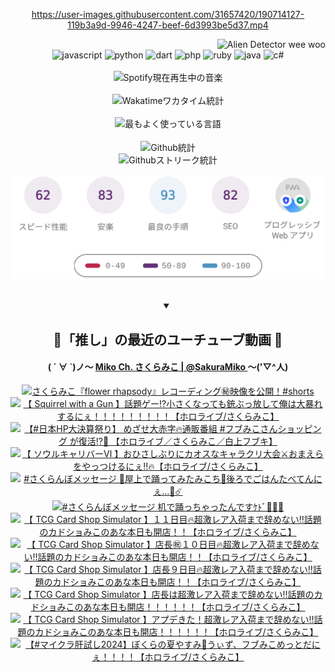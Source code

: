 <!-- START: HERO IMAGE GIF ////////// ////////// ////////// -->
<!-- <img src="@/../assets/img/gaming/ghost-of-tsushima.gif" width="100%"  alt="nellyXinwei's Hero Gif Image"/> -->
<!-- END: HERO IMAGE GIF ////////// ////////// ////////// -->

<div align="center" >  
  
<!-- START:ワンピース 第1015話「ルフィはRED ROCを使う」 -->
<https://user-images.githubusercontent.com/31657420/190714127-119b3a9d-9946-4247-beef-6d3993be5d37.mp4>
<!-- END:ワンピース 第1015話「ルフィはRED ROCを使う」 -->

<!-- START:VISITOR COUNTER -->
<div width="100%" align="right">
<img src="https://komarev.com/ghpvc/?username=nellyXinwei&label=🛸&color=grey&style=for-the-badge&labelcolor=ffffff" alt="Alien Detector wee woo"/>
</div>
<!-- END:VISITOR COUNTER -->

<!-- START: PROGRAMMING LANGUAGES -->
<!-- 色彩 Color Scheme:
#961E3A, #8A0D42, #5A0640, #4F265E, #2B355A, #3E759B, #CC4246,
#BB2649, #AD1052, #700750, #633075, #364270, #4E92C2, #FF5357
Sauce: https://www.webcreatorbox.com/inspiration/pantone-2023
-->

<img src="https://img.shields.io/badge/javascript%20-%23BB2649.svg?&style=for-the-badge&logo=javascript&logoColor=white&labelColor=961E3A" alt="javascript"/>
<img src="https://img.shields.io/badge/python%20-%23AD1052.svg?&style=for-the-badge&logo=python&logoColor=white&labelColor=8A0D42" alt="python" />
<img src="https://img.shields.io/badge/dart%20-%23700750.svg?&style=for-the-badge&logo=dart&logoColor=white&labelColor=5A0640" alt="dart"/>
<img src="https://img.shields.io/badge/php%20-%23633075.svg?&style=for-the-badge&logo=php&logoColor=white&labelColor=4F265E" alt="php"/>
<img src="https://img.shields.io/badge/ruby%20-%23364270.svg?&style=for-the-badge&logo=ruby&logoColor=white&labelColor=2B355A" alt="ruby"/>
<img src="https://img.shields.io/badge/java%20-%234E92C2.svg?&style=for-the-badge&logo=openjdk&logoColor=white&labelColor=3E759B" alt="java"/>
<img src="https://img.shields.io/badge/c%23-%23FF5357.svg?style=for-the-badge&logo=c-sharp&logoColor=white&labelColor=CC4246" alt="c#"/>  
<!-- END: PROGRAMMING LANGUAGES -->

<br>
<br>

<!-- START: MUSIC STATUS -->
  <!-- <a href="https://newojima-gsrs-20220114.vercel.app/api/now-playing?open">
    <img src="https://newojima-gsrs-20220114.vercel.app/api/now-playing" alt="Spotify現在再生中の音楽">
  </a> -->
  <img src="https://newojima-grss-20230114.vercel.app/api/spotify?border_color=transparent" alt="Spotify現在再生中の音楽" width="280px">
<!-- END: MUSIC STATUS -->

<br>
<br>

<!-- START: GITHUB STATUS -->
<!-- 色彩 Color Scheme:  #BB2649, #AD1052, #700750, #633075 -->
<img align="center" src="https://newojima-grs-20230109.vercel.app/api/wakatime?username=newojima&layout=compact&langs_count=10&locale=ja&hide_title=false&title_color=fff&hide_border=true&text_color=fff&bg_color=BB2649,BB2649,633075,633075&hide=other,css,html,bash,xml,git%20config,makefile,properties,yaml,markdown,text,json,jsx" alt="Wakatimeワカタイム統計" width="500px"/>

<br>
<br>

<!-- 色彩 Color Scheme:  #633075, #364270, #4E92C2 -->
  <img align="center" src="https://newojima-grs-20230109.vercel.app/api/top-langs?username=newojima&layout=compact&text_color=fff&icon_color=fff&hide_border=true&&locale=ja&hide_title=false&title_color=fff&include_all_commits=true&card_width=445&langs_count=11&hide=c%23,powershell,shaderlab,hlsl,makefile,jupyter%20notebook,python,html,css,shell,batchfile,less,liquid,hack,scss&bg_color=4F265E,633075,4E92C2" alt="最もよく使っている言語" width="500px"/>

<br>
<br>

<!-- 色彩 Color Scheme:  #4E92C2, #FF5357 -->
  <img align="center" src="https://newojima-grs-20230109.vercel.app/api?username=newojima&rank_icon=github&show_icons=true&&locale=ja&title_color=fff&text_color=fff&icon_color=fff&hide_border=true&hide_title=false&count_private=true&include_all_commits=true&card_width=495&disable_animations=true&bg_color=4E92C2,4E92C2,FF5357" alt="Github統計" width="500px"/>

<br>

<img align="center" src="https://streak-stats.demolab.com?user=newojima&theme=dark&hide_border=true&locale=ja&ring=BB2649&stroke=222222&background=151515&sideLabels=BB2649&currStreakLabel=ffffff&border=BB2649&fire=FF5357&currStreakNum=ffffff&sideNums=FF5357&dates=ffffff" alt="Githubストリーク統計" width="500px"/>

<br>
<br>

  <img align="center" width="500px" src="@/../assets/img/page-insights.svg" alt="Githubページの洞察"/>
  
</div>
<!-- END: GITHUB STATUS -->

<br>
<br>

<div align="center">
<details open>
  <summary>

  </summary>

  <h2 align="center">🌸「推し」の最近のユーチューブ動画 🌸</h2>
  <h4>
  ( ´ ∀ `)ノ～ 
  <a href="https://www.youtube.com/@SakuraMiko">Miko Ch. さくらみこ | @SakuraMiko
  </a>
   ～('▽^人)
  </h4>

  <!-- BEGIN YOUTUBE-CARDS -->
<a href="https://www.youtube.com/watch?v=1_oqLfZg6EU"><img src="https://ytcards.demolab.com/?id=1_oqLfZg6EU&title=%E3%81%95%E3%81%8F%E3%82%89%E3%81%BF%E3%81%93%E3%80%8Eflower+rhapsody%E3%80%8F%E3%83%AC%E3%82%B3%E3%83%BC%E3%83%87%E3%82%A3%E3%83%B3%E3%82%B0%E3%8A%99%EF%B8%8F%E6%98%A0%E5%83%8F%E3%82%92%E5%85%AC%E9%96%8B%EF%BC%81%23shorts&lang=ja&timestamp=1729155601&background_color=%230d1117&title_color=%23ffffff&stats_color=%23dedede&max_title_lines=1&width=187&border_radius=5&duration=34" alt="さくらみこ『flower rhapsody』レコーディング㊙️映像を公開！#shorts" title="さくらみこ『flower rhapsody』レコーディング㊙️映像を公開！#shorts"></a>
<a href="https://www.youtube.com/watch?v=YKTQNN0sujM"><img src="https://ytcards.demolab.com/?id=YKTQNN0sujM&title=%E3%80%90+Squirrel+with+a+Gun+%E3%80%91%E8%A9%B1%E9%A1%8C%E3%82%B2%E3%83%BC%E2%81%89%E5%B0%8F%E3%81%95%E3%81%8F%E3%81%AA%E3%81%A3%E3%81%A6%E3%82%82%E9%8A%83%E3%81%B6%E3%81%A3%E6%94%BE%E3%81%97%E3%81%A6%E4%BF%BA%E3%81%AF%E5%A4%A7%E6%9A%B4%E3%82%8C%E3%81%99%E3%82%8B%E3%81%AB%E3%81%87%EF%BC%81%EF%BC%81%EF%BC%81%EF%BC%81%EF%BC%81%EF%BC%81%EF%BC%81%EF%BC%81%EF%BC%81%E3%80%90%E3%83%9B%E3%83%AD%E3%83%A9%E3%82%A4%E3%83%96%2F%E3%81%95%E3%81%8F%E3%82%89%E3%81%BF%E3%81%93%E3%80%91&lang=ja&timestamp=1728921769&background_color=%230d1117&title_color=%23ffffff&stats_color=%23dedede&max_title_lines=1&width=187&border_radius=5&duration=10178" alt="【 Squirrel with a Gun 】話題ゲー⁉小さくなっても銃ぶっ放して俺は大暴れするにぇ！！！！！！！！！【ホロライブ/さくらみこ】" title="【 Squirrel with a Gun 】話題ゲー⁉小さくなっても銃ぶっ放して俺は大暴れするにぇ！！！！！！！！！【ホロライブ/さくらみこ】"></a>
<a href="https://www.youtube.com/watch?v=lPGXMCtMp78"><img src="https://ytcards.demolab.com/?id=lPGXMCtMp78&title=%E3%80%90%23%E6%97%A5%E6%9C%ACHP%E5%A4%A7%E6%B1%BA%E7%AE%97%E7%A5%AD%E3%82%8A%E3%80%91+%E3%82%81%E3%81%96%E3%81%9B%E5%A4%A7%E8%B5%A4%E5%AD%97%F0%9F%94%A5%E9%80%9A%E8%B2%A9%E7%95%AA%E7%B5%84+%23%E3%83%95%E3%83%96%E3%81%BF%E3%81%93%E3%81%95%E3%82%93%E3%82%B7%E3%83%A7%E3%83%83%E3%83%94%E3%83%B3%E3%82%B0+%E3%81%8C%E5%BE%A9%E6%B4%BB%E2%81%89%F0%9F%8E%89+%E3%80%90%E3%83%9B%E3%83%AD%E3%83%A9%E3%82%A4%E3%83%96%EF%BC%8F%E3%81%95%E3%81%8F%E3%82%89%E3%81%BF%E3%81%93%EF%BC%8F%E7%99%BD%E4%B8%8A%E3%83%95%E3%83%96%E3%82%AD%E3%80%91&lang=ja&timestamp=1728907796&background_color=%230d1117&title_color=%23ffffff&stats_color=%23dedede&max_title_lines=1&width=187&border_radius=5&duration=3770" alt="【#日本HP大決算祭り】 めざせ大赤字🔥通販番組 #フブみこさんショッピング が復活⁉🎉 【ホロライブ／さくらみこ／白上フブキ】" title="【#日本HP大決算祭り】 めざせ大赤字🔥通販番組 #フブみこさんショッピング が復活⁉🎉 【ホロライブ／さくらみこ／白上フブキ】"></a>
<a href="https://www.youtube.com/watch?v=W8Z7V3g8Ej4"><img src="https://ytcards.demolab.com/?id=W8Z7V3g8Ej4&title=%E3%80%90+%E3%82%BD%E3%82%A6%E3%83%AB%E3%82%AD%E3%83%A3%E3%83%AA%E3%83%90%E3%83%BC%E2%85%A5+%E3%80%91%E3%81%8A%E3%81%B2%E3%81%95%E3%81%97%E3%81%B6%E3%82%8A%E3%81%AB%E3%82%AB%E3%82%AA%E3%82%B9%E3%81%AA%E3%82%AD%E3%83%A3%E3%83%A9%E3%82%AF%E3%83%AA%E5%A4%A7%E4%BC%9A%E2%9A%94%E3%81%8A%E3%81%BE%E3%81%88%E3%82%89%E3%82%92%E3%82%84%E3%81%A3%E3%81%A4%E3%81%91%E3%82%8B%E3%81%AB%E3%81%87%E2%80%BC%F0%9F%94%A5%E3%80%90%E3%83%9B%E3%83%AD%E3%83%A9%E3%82%A4%E3%83%96%2F%E3%81%95%E3%81%8F%E3%82%89%E3%81%BF%E3%81%93%E3%80%91&lang=ja&timestamp=1728833728&background_color=%230d1117&title_color=%23ffffff&stats_color=%23dedede&max_title_lines=1&width=187&border_radius=5&duration=11155" alt="【 ソウルキャリバーⅥ 】おひさしぶりにカオスなキャラクリ大会⚔おまえらをやっつけるにぇ‼🔥【ホロライブ/さくらみこ】" title="【 ソウルキャリバーⅥ 】おひさしぶりにカオスなキャラクリ大会⚔おまえらをやっつけるにぇ‼🔥【ホロライブ/さくらみこ】"></a>
<a href="https://www.youtube.com/watch?v=GCxHcyMLzj8"><img src="https://ytcards.demolab.com/?id=GCxHcyMLzj8&title=%23%E3%81%95%E3%81%8F%E3%82%89%E3%82%93%E3%81%BC%E3%83%A1%E3%83%83%E3%82%BB%E3%83%BC%E3%82%B8+%F0%9F%8D%92%E5%B1%8B%E4%B8%8A%E3%81%A7%E8%B8%8A%E3%81%A3%E3%81%A6%E3%81%BF%E3%81%9F%E3%81%BF%E3%81%93%E3%81%A1%F0%9F%8C%B8%E5%BE%8C%E3%82%8D%E3%81%A7%E3%81%94%E3%81%AF%E3%82%93%E3%81%9F%E3%81%B9%E3%81%A6%E3%82%93%E3%81%AB%E3%81%87%E2%80%A6%F0%9F%91%BE%E2%98%84%EF%B8%8F&lang=ja&timestamp=1728799208&background_color=%230d1117&title_color=%23ffffff&stats_color=%23dedede&max_title_lines=1&width=187&border_radius=5&duration=23" alt="#さくらんぼメッセージ 🍒屋上で踊ってみたみこち🌸後ろでごはんたべてんにぇ…👾☄️" title="#さくらんぼメッセージ 🍒屋上で踊ってみたみこち🌸後ろでごはんたべてんにぇ…👾☄️"></a>
<a href="https://www.youtube.com/watch?v=JQ6xztrEg58"><img src="https://ytcards.demolab.com/?id=JQ6xztrEg58&title=%23%E3%81%95%E3%81%8F%E3%82%89%E3%82%93%E3%81%BC%E3%83%A1%E3%83%83%E3%82%BB%E3%83%BC%E3%82%B8+%E6%9C%BA%E3%81%A7%E8%B8%8A%E3%81%A3%E3%81%A1%E3%82%83%E3%81%A3%E3%81%9F%E3%82%93%E3%81%A7%E3%81%99%EF%BD%B9%EF%BE%84%EF%BE%9E%F0%9F%8D%92%F0%9F%8C%B8%F0%9F%8F%AB&lang=ja&timestamp=1728723613&background_color=%230d1117&title_color=%23ffffff&stats_color=%23dedede&max_title_lines=1&width=187&border_radius=5&duration=11" alt="#さくらんぼメッセージ 机で踊っちゃったんですｹﾄﾞ🍒🌸🏫" title="#さくらんぼメッセージ 机で踊っちゃったんですｹﾄﾞ🍒🌸🏫"></a>
<a href="https://www.youtube.com/watch?v=mjacs1twYSM"><img src="https://ytcards.demolab.com/?id=mjacs1twYSM&title=%E3%80%90+TCG+Card+Shop+Simulator+%E3%80%91%EF%BC%91%EF%BC%91%E6%97%A5%E7%9B%AE%F0%9F%94%A5%E8%B6%85%E6%BF%80%E3%83%AC%E3%82%A2%E5%85%A5%E8%8D%B7%E3%81%BE%E3%81%A7%E8%BE%9E%E3%82%81%E3%81%AA%E3%81%84%E2%80%BC%E8%A9%B1%E9%A1%8C%E3%81%AE%E3%82%AB%E3%83%89%E3%82%B7%E3%83%A7%E3%81%BF%E3%81%93%E3%81%AE%E3%81%82%E3%81%AA%E6%9C%AC%E6%97%A5%E3%82%82%E9%96%8B%E5%BA%97%EF%BC%81%EF%BC%81%E3%80%90%E3%83%9B%E3%83%AD%E3%83%A9%E3%82%A4%E3%83%96%2F%E3%81%95%E3%81%8F%E3%82%89%E3%81%BF%E3%81%93%E3%80%91&lang=ja&timestamp=1728665919&background_color=%230d1117&title_color=%23ffffff&stats_color=%23dedede&max_title_lines=1&width=187&border_radius=5&duration=13529" alt="【 TCG Card Shop Simulator 】１１日目🔥超激レア入荷まで辞めない‼話題のカドショみこのあな本日も開店！！【ホロライブ/さくらみこ】" title="【 TCG Card Shop Simulator 】１１日目🔥超激レア入荷まで辞めない‼話題のカドショみこのあな本日も開店！！【ホロライブ/さくらみこ】"></a>
<a href="https://www.youtube.com/watch?v=yyh49AcSsjI"><img src="https://ytcards.demolab.com/?id=yyh49AcSsjI&title=%E3%80%90+TCG+Card+Shop+Simulator+%E3%80%91%E5%BA%97%E9%95%B7%E3%8A%97%EF%BC%91%EF%BC%90%E6%97%A5%E7%9B%AE%F0%9F%94%A5%E8%B6%85%E6%BF%80%E3%83%AC%E3%82%A2%E5%85%A5%E8%8D%B7%E3%81%BE%E3%81%A7%E8%BE%9E%E3%82%81%E3%81%AA%E3%81%84%E2%80%BC%E8%A9%B1%E9%A1%8C%E3%81%AE%E3%82%AB%E3%83%89%E3%82%B7%E3%83%A7%E3%81%BF%E3%81%93%E3%81%AE%E3%81%82%E3%81%AA%E6%9C%AC%E6%97%A5%E3%82%82%E9%96%8B%E5%BA%97%EF%BC%81%EF%BC%81%E3%80%90%E3%83%9B%E3%83%AD%E3%83%A9%E3%82%A4%E3%83%96%2F%E3%81%95%E3%81%8F%E3%82%89%E3%81%BF%E3%81%93%E3%80%91&lang=ja&timestamp=1728580535&background_color=%230d1117&title_color=%23ffffff&stats_color=%23dedede&max_title_lines=1&width=187&border_radius=5&duration=17525" alt="【 TCG Card Shop Simulator 】店長㊗１０日目🔥超激レア入荷まで辞めない‼話題のカドショみこのあな本日も開店！！【ホロライブ/さくらみこ】" title="【 TCG Card Shop Simulator 】店長㊗１０日目🔥超激レア入荷まで辞めない‼話題のカドショみこのあな本日も開店！！【ホロライブ/さくらみこ】"></a>
<a href="https://www.youtube.com/watch?v=bLDV-1xKStY"><img src="https://ytcards.demolab.com/?id=bLDV-1xKStY&title=%E3%80%90+TCG+Card+Shop+Simulator+%E3%80%91%E5%BA%97%E9%95%B7%EF%BC%99%E6%97%A5%E7%9B%AE%F0%9F%94%A5%E8%B6%85%E6%BF%80%E3%83%AC%E3%82%A2%E5%85%A5%E8%8D%B7%E3%81%BE%E3%81%A7%E8%BE%9E%E3%82%81%E3%81%AA%E3%81%84%E2%80%BC%E8%A9%B1%E9%A1%8C%E3%81%AE%E3%82%AB%E3%83%89%E3%82%B7%E3%83%A7%E3%81%BF%E3%81%93%E3%81%AE%E3%81%82%E3%81%AA%E6%9C%AC%E6%97%A5%E3%82%82%E9%96%8B%E5%BA%97%EF%BC%81%EF%BC%81%E3%80%90%E3%83%9B%E3%83%AD%E3%83%A9%E3%82%A4%E3%83%96%2F%E3%81%95%E3%81%8F%E3%82%89%E3%81%BF%E3%81%93%E3%80%91&lang=ja&timestamp=1728492110&background_color=%230d1117&title_color=%23ffffff&stats_color=%23dedede&max_title_lines=1&width=187&border_radius=5&duration=12283" alt="【 TCG Card Shop Simulator 】店長９日目🔥超激レア入荷まで辞めない‼話題のカドショみこのあな本日も開店！！【ホロライブ/さくらみこ】" title="【 TCG Card Shop Simulator 】店長９日目🔥超激レア入荷まで辞めない‼話題のカドショみこのあな本日も開店！！【ホロライブ/さくらみこ】"></a>
<a href="https://www.youtube.com/watch?v=JLiibPjkOpg"><img src="https://ytcards.demolab.com/?id=JLiibPjkOpg&title=%E3%80%90+TCG+Card+Shop+Simulator+%E3%80%91%E5%BA%97%E9%95%B7%E3%81%AF%E8%B6%85%E6%BF%80%E3%83%AC%E3%82%A2%E5%85%A5%E8%8D%B7%E3%81%BE%E3%81%A7%E8%BE%9E%E3%82%81%E3%81%AA%E3%81%84%E2%80%BC%E8%A9%B1%E9%A1%8C%E3%81%AE%E3%82%AB%E3%83%89%E3%82%B7%E3%83%A7%E3%81%BF%E3%81%93%E3%81%AE%E3%81%82%E3%81%AA%E6%9C%AC%E6%97%A5%E3%82%82%E9%96%8B%E5%BA%97%EF%BC%81%EF%BC%81%EF%BC%81%EF%BC%81%EF%BC%81%EF%BC%81%E3%80%90%E3%83%9B%E3%83%AD%E3%83%A9%E3%82%A4%E3%83%96%2F%E3%81%95%E3%81%8F%E3%82%89%E3%81%BF%E3%81%93%E3%80%91&lang=ja&timestamp=1728410882&background_color=%230d1117&title_color=%23ffffff&stats_color=%23dedede&max_title_lines=1&width=187&border_radius=5&duration=17034" alt="【 TCG Card Shop Simulator 】店長は超激レア入荷まで辞めない‼話題のカドショみこのあな本日も開店！！！！！！【ホロライブ/さくらみこ】" title="【 TCG Card Shop Simulator 】店長は超激レア入荷まで辞めない‼話題のカドショみこのあな本日も開店！！！！！！【ホロライブ/さくらみこ】"></a>
<a href="https://www.youtube.com/watch?v=iBaYAtiivnY"><img src="https://ytcards.demolab.com/?id=iBaYAtiivnY&title=%E3%80%90+TCG+Card+Shop+Simulator+%E3%80%91%E3%82%A2%E3%83%97%E3%83%87%E3%81%8D%E3%81%9F%EF%BC%81%E8%B6%85%E6%BF%80%E3%83%AC%E3%82%A2%E5%85%A5%E8%8D%B7%E3%81%BE%E3%81%A7%E8%BE%9E%E3%82%81%E3%81%AA%E3%81%84%E2%80%BC%E8%A9%B1%E9%A1%8C%E3%81%AE%E3%82%AB%E3%83%89%E3%82%B7%E3%83%A7%E3%81%BF%E3%81%93%E3%81%AE%E3%81%82%E3%81%AA%E6%9C%AC%E6%97%A5%E3%82%82%E9%96%8B%E5%BA%97%EF%BC%81%EF%BC%81%EF%BC%81%EF%BC%81%EF%BC%81%EF%BC%81%E3%80%90%E3%83%9B%E3%83%AD%E3%83%A9%E3%82%A4%E3%83%96%2F%E3%81%95%E3%81%8F%E3%82%89%E3%81%BF%E3%81%93%E3%80%91&lang=ja&timestamp=1728314388&background_color=%230d1117&title_color=%23ffffff&stats_color=%23dedede&max_title_lines=1&width=187&border_radius=5&duration=14635" alt="【 TCG Card Shop Simulator 】アプデきた！超激レア入荷まで辞めない‼話題のカドショみこのあな本日も開店！！！！！！【ホロライブ/さくらみこ】" title="【 TCG Card Shop Simulator 】アプデきた！超激レア入荷まで辞めない‼話題のカドショみこのあな本日も開店！！！！！！【ホロライブ/さくらみこ】"></a>
<a href="https://www.youtube.com/watch?v=m_BFonQNd3k"><img src="https://ytcards.demolab.com/?id=m_BFonQNd3k&title=%E3%80%90%23%E3%83%9E%E3%82%A4%E3%82%AF%E3%83%A9%E8%82%9D%E8%A9%A6%E3%81%972024%E3%80%91%E3%81%BC%E3%81%8F%E3%82%89%E3%81%AE%E5%A4%8F%E3%82%84%E3%81%99%E3%81%BF%F0%9F%8C%BB%E3%81%86%E3%81%83%E3%81%9A%E3%80%81%E3%83%95%E3%83%96%E3%81%BF%E3%81%93%E3%82%81%E3%81%A3%E3%81%A8%E3%81%A0%E3%81%AB%E3%81%87%EF%BC%81%EF%BC%81%EF%BC%81%EF%BC%81%E3%80%90%E3%83%9B%E3%83%AD%E3%83%A9%E3%82%A4%E3%83%96%2F%E3%81%95%E3%81%8F%E3%82%89%E3%81%BF%E3%81%93%E3%80%91&lang=ja&timestamp=1728234558&background_color=%230d1117&title_color=%23ffffff&stats_color=%23dedede&max_title_lines=1&width=187&border_radius=5&duration=14239" alt="【#マイクラ肝試し2024】ぼくらの夏やすみ🌻うぃず、フブみこめっとだにぇ！！！！【ホロライブ/さくらみこ】" title="【#マイクラ肝試し2024】ぼくらの夏やすみ🌻うぃず、フブみこめっとだにぇ！！！！【ホロライブ/さくらみこ】"></a>
<!-- END YOUTUBE-CARDS -->

</div>
  
</details>
